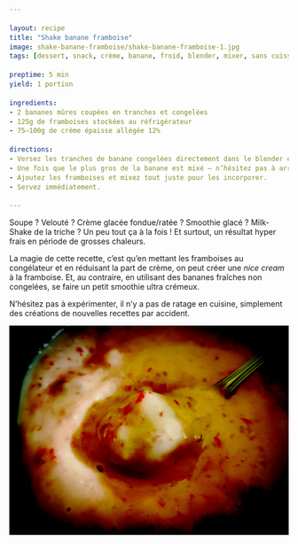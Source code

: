```yaml
---

layout: recipe
title: "Shake banane framboise"
image: shake-banane-framboise/shake-banane-framboise-1.jpg
tags: [dessert, snack, crème, banane, froid, blender, mixer, sans cuisson, framboise]

preptime: 5 min
yield: 1 portion

ingredients:
- 2 bananes mûres coupées en tranches et congelées
- 125g de framboises stockées au réfrigérateur
- 75–100g de crème épaisse allégée 12%

directions:
- Versez les tranches de banane congelées directement dans le blender et commencez à mixer. Il faut que votre blender puisse tourner à haute vitesse ou, à défaut, dispose d’une fonction pour piller la glace.
- Une fois que le plus gros de la banane est mixé – n’hésitez pas à arrêter le blender pour racler les bords –, ajoutez la crème épaisse et continuez à mixer. jusqu’à obtenir une consistance soft-serve.
- Ajoutez les framboises et mixez tout juste pour les incorporer.
- Servez immédiatement.

---
```


Soupe&nbsp;? Velouté&nbsp;? Crème glacée fondue/ratée&nbsp;? Smoothie glacé&nbsp;? Milk-Shake de la triche&nbsp;? Un peu tout ça à la fois&nbsp;! Et surtout, un résultat hyper frais en période de grosses chaleurs.

La magie de cette recette, c’est qu’en mettant les framboises au congélateur et en réduisant la part de crème, on peut créer une <i lang="en">nice cream</i> à la framboise. Et, au contraire, en utilisant des bananes fraîches non congelées, se faire un petit smoothie ultra crémeux. 

N’hésitez pas à expérimenter, il n’y a pas de ratage en cuisine, simplement des créations de nouvelles recettes par accident.

![Ça a la consistance d’une nice cream qui aurait bien fondu, ça reste onctueux et riche en bouche, et ça peut même se manger à la cuillère](../images/shake-banane-framboise/shake-banane-framboise-2.jpg)